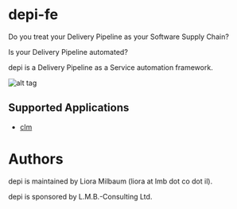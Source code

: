 # depi-fe

Do you treat your Delivery Pipeline as your Software Supply Chain?

Is your Delivery Pipeline automated?

depi is a Delivery Pipeline as a Service automation framework.

![alt tag](https://github.com/lioramilbaum/depi-fe/blob/master/images/depi.png)

## Supported Applications
* [clm](https://github.com/lioramilbaum/depi-fe/blob/master/apps/clm.md "Title")

# Authors

depi is maintained by Liora Milbaum (liora at lmb dot co dot il).

depi is sponsored by L.M.B.-Consulting Ltd.
